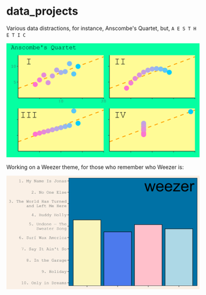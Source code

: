 # data_projects

Various data distractions, for instance, Anscombe's Quartet, but, `A E S T H E T I C`

![](anscombe/anscombe.png)

Working on a Weezer theme, for those who remember who Weezer is:

![](weezer/weezer.png)
